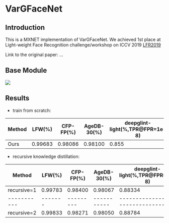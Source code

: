 # VarGFaceNet

## Introduction
This is a MXNET implementation of VarGFaceNet. We achieved 1st place at Light-weight Face Recognition challenge/workshop on ICCV 2019 [LFR2019](https://ibug.doc.ic.ac.uk/resources/lightweight-face-recognition-challenge-workshop)

Link to the original paper: ...


## Base Module
![](https://github.com/zma-c-137/VarGFaceNet/blob/master/img/VarGFaceNet.png)

## Results
* train from scratch:

| Method  | LFW(%)  | CFP-FP(%) | AgeDB-30(%) | deepglint-light(%,TPR@FPR=1e-8) | 
| ------- | ------- | --------- | ----------- | ------------------------------- | 
|  Ours   | 0.99683 | 0.98086   | 0.98100     | 0.855                           |

* recursive knowledge distillation:

| Method      | LFW(%)  | CFP-FP(%) | AgeDB-30(%) | deepglint-light(%,TPR@FPR=1e-8) |
| ----------- | ------- | --------- | ----------- | ------------------------------- |
| recursive=1 | 0.99783 | 0.98400   | 0.98067     | 0.88334                         |
| ----------- | ------- | --------- | ----------- | ------------------------------- |
| recursive=2 | 0.99833 | 0.98271   | 0.98050     | 0.88784                         |
